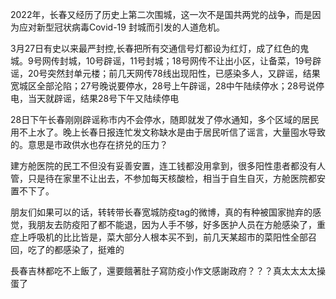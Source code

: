 
2022年，长春又经历了历史上第二次围城，这一次不是国共两党的战争，而是因为应对新型冠状病毒Covid-19 封城而引发的人道危机。


3月27日有史以来最严封控,长春把所有交通信号灯都设为红灯，成了红色的鬼城。9号网传封城，10号辟谣，11号封城；18号网传不让出小区，让备菜，19号辟谣，20号突然封单元楼；前几天网传78线出现阳性，已感染多人，又辟谣，结果宽城区全部沦陷；27号晚说要停水，28号上午辟谣，28中午陆续停水；28号说停电，当天就辟谣，结果28号下午又陆续停电

28日下午长春刚刚辟谣称市内不会停水，随即就发了停水通知，多个区域的居民用不上水了。晚上长春日报连忙发文称缺水是由于居民听信了谣言，大量囤水导致的。意思是市政供水也存在挤兑的压力？

建方舱医院的民工不但没有妥善安置，连工钱都没用拿到，很多阳性患者都没有人管，只是待在家里不让出去，不参加每天核酸检，相当于自生自灭，方舱医院都安置不下了。


>
朋友们如果可以的话，转转带长春宽城防疫tag的微博，真的有种被国家抛弃的感觉，我朋友去防疫阳了都不能退，因为人手不够，好多医护人员在方舱感染了，重症上呼吸机的比比皆是，菜大部分人根本买不到，前几天某超市的菜阳性全部召回，吃了的都感染了，挺难的

>
長春吉林都吃不上飯了，還要餓著肚子寫防疫小作文感謝政府？？？真太太太太操蛋了
